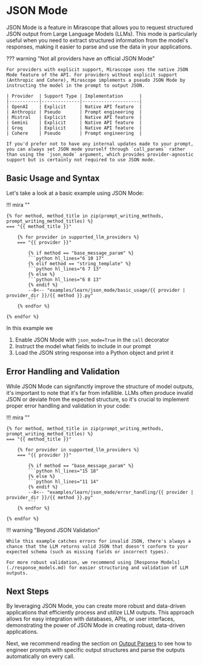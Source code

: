 # JSON Mode

JSON Mode is a feature in Mirascope that allows you to request structured JSON output from Large Language Models (LLMs). This mode is particularly useful when you need to extract structured information from the model's responses, making it easier to parse and use the data in your applications.

??? warning "Not all providers have an official JSON Mode"

    For providers with explicit support, Mirascope uses the native JSON Mode feature of the API. For providers without explicit support (Anthropic and Cohere), Mirascope implements a pseudo JSON Mode by instructing the model in the prompt to output JSON.

    | Provider  | Support Type | Implementation      |
    |-----------|--------------|---------------------|
    | OpenAI    | Explicit     | Native API feature  |
    | Anthropic | Pseudo       | Prompt engineering  |
    | Mistral   | Explicit     | Native API feature  |
    | Gemini    | Explicit     | Native API feature  |
    | Groq      | Explicit     | Native API feature  |
    | Cohere    | Pseudo       | Prompt engineering  |

    If you'd prefer not to have any internal updates made to your prompt, you can always set JSON mode yourself through `call_params` rather than using the `json_mode` argument, which provides provider-agnostic support but is certainly not required to use JSON mode.

## Basic Usage and Syntax

Let's take a look at a basic example using JSON Mode:

!!! mira ""

    {% for method, method_title in zip(prompt_writing_methods, prompt_writing_method_titles) %}
    === "{{ method_title }}"

        {% for provider in supported_llm_providers %}
        === "{{ provider }}"

            {% if method == "base_message_param" %}
            ```python hl_lines="6 10 17"
            {% elif method == "string_template" %}
            ```python hl_lines="6 7 13"
            {% else %}
            ```python hl_lines="6 8 13"
            {% endif %}
            --8<-- "examples/learn/json_mode/basic_usage/{{ provider | provider_dir }}/{{ method }}.py"
            ```
        {% endfor %}

    {% endfor %}

In this example we

1. Enable JSON Mode with `json_mode=True` in the `call` decorator
2. Instruct the model what fields to include in our prompt
3. Load the JSON string response into a Python object and print it

## Error Handling and Validation

While JSON Mode can signifanctly improve the structure of model outputs, it's important to note that it's far from infallible. LLMs often produce invalid JSON or deviate from the expected structure, so it's crucial to implement proper error handling and validation in your code:

!!! mira ""

    {% for method, method_title in zip(prompt_writing_methods, prompt_writing_method_titles) %}
    === "{{ method_title }}"

        {% for provider in supported_llm_providers %}
        === "{{ provider }}"

            {% if method == "base_message_param" %}
            ```python hl_lines="15 18"
            {% else %}
            ```python hl_lines="11 14"
            {% endif %}
            --8<-- "examples/learn/json_mode/error_handling/{{ provider | provider_dir }}/{{ method }}.py"
            ```
        {% endfor %}

    {% endfor %}

!!! warning "Beyond JSON Validation"

    While this example catches errors for invalid JSON, there's always a chance that the LLM returns valid JSON that doesn't conform to your expected schema (such as missing fields or incorrect types).

    For more robust validation, we recommend using [Response Models](./response_models.md) for easier structuring and validation of LLM outputs.

## Next Steps

By leveraging JSON Mode, you can create more robust and data-driven applications that efficiently process and utilize LLM outputs. This approach allows for easy integration with databases, APIs, or user interfaces, demonstrating the power of JSON Mode in creating robust, data-driven applications.

Next, we recommend reading the section on [Output Parsers](./output_parsers.md) to see how to engineer prompts with specific output structures and parse the outputs automatically on every call.

